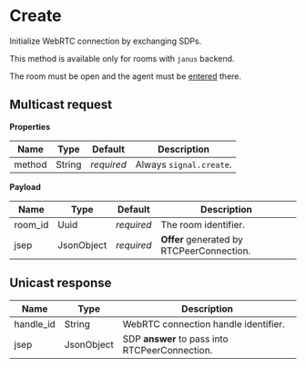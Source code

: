 # Create

Initialize WebRTC connection by exchanging SDPs.

This method is available only for rooms with `janus` backend.

The room must be open and the agent must be [entered](../room/enter.md) there.


## Multicast request

**Properties**

Name   | Type   | Default    | Description
------ | ------ | ---------- | -----------------------
method | String | _required_ | Always `signal.create`.

**Payload**

Name    | Type       | Default    | Description
------- | ---------- | ---------- | -----------------------------------------
room_id | Uuid       | _required_ | The room identifier.
jsep    | JsonObject | _required_ | **Offer** generated by RTCPeerConnection.


## Unicast response

Name      | Type       | Description
--------- | ---------- | ----------------------------------------------
handle_id | String     | WebRTC connection handle identifier.
jsep      | JsonObject | SDP **answer** to pass into RTCPeerConnection.
